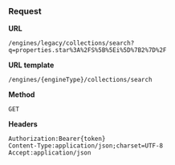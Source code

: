 ### Request

**URL**

`/engines/legacy/collections/search?q=properties.star%3A%2FS%5B%5Ei%5D%7B2%7D%2F`

**URL template**

`/engines/{engineType}/collections/search`

**Method**

`GET`

**Headers**

`Authorization:Bearer{token}`  
`Content-Type:application/json;charset=UTF-8`  
`Accept:application/json`  
